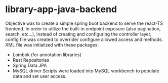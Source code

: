 # library-app-java-backend

Objective was to create a simple spring boot backend to serve the react-TS frontend. 
In order to utilize the built-in endpoint exposure (also pagination, search, etc...), instead of creating
and configuring the controller layer, config file was created to override/ configure allowed access and methods.
XML file was initialized with these packages:
* Lombok (for annotation libraries)
* Rest Repositories
* Spring Data JPA
* MySQL driver
Scripts were loaded into MySQL workbench to populate data and set user access.
 
